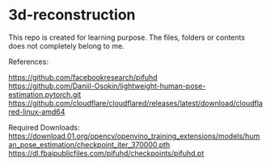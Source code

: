 # 3d-reconstruction

This repo is created for learning purpose.
The files, folders or contents does not completely belong to me.

References:

https://github.com/facebookresearch/pifuhd  
https://github.com/Daniil-Osokin/lightweight-human-pose-estimation.pytorch.git   
https://github.com/cloudflare/cloudflared/releases/latest/download/cloudflared-linux-amd64  

Required Downloads:    
https://download.01.org/opencv/openvino_training_extensions/models/human_pose_estimation/checkpoint_iter_370000.pth  
https://dl.fbaipublicfiles.com/pifuhd/checkpoints/pifuhd.pt
